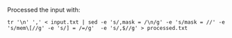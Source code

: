 Processed the input with:

```shell
tr '\n' ',' < input.txt | sed -e 's/,mask = /\n/g' -e 's/mask = //' -e 's/mem\[//g' -e 's/] = /=/g'  -e 's/,$//g' > processed.txt
```

